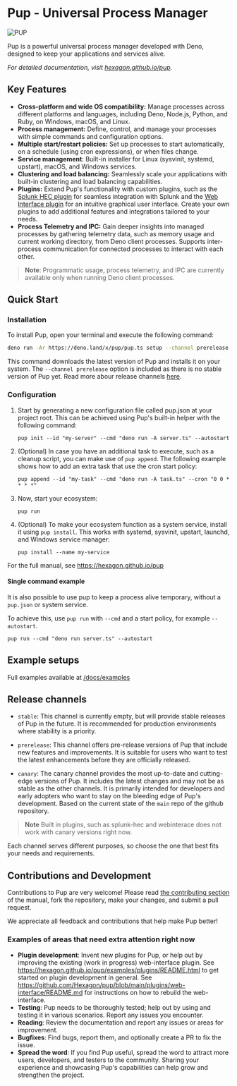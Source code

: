 # Pup - Universal Process Manager

![PUP](https://cdn.jsdelivr.net/gh/hexagon/pup@master/docs/resources/pup_dark.png)

Pup is a powerful universal process manager developed with Deno, designed to keep your applications and services alive.

_For detailed documentation, visit [hexagon.github.io/pup](https://hexagon.github.io/pup)._

## Key Features

- **Cross-platform and wide OS compatibility:** Manage processes across different platforms and languages, including Deno, Node.js, Python, and Ruby, on Windows, macOS, and Linux.
- **Process management:** Define, control, and manage your processes with simple commands and configuration options.
- **Multiple start/restart policies:** Set up processes to start automatically, on a schedule (using cron expressions), or when files change.
- **Service management**: Built-in installer for Linux (sysvinit, systemd, upstart), macOS, and Windows services.
- **Clustering and load balancing:** Seamlessly scale your applications with built-in clustering and load balancing capabilities.
- **Plugins:** Extend Pup's functionality with custom plugins, such as the [Splunk HEC plugin](/docs/examples/splunk/README.md) for seamless integration with Splunk and the
  [Web Interface plugin](/docs/examples/basic-webinterface/README.md) for an intuitive graphical user interface. Create your own plugins to add additional features and integrations tailored to your
  needs.
- **Process Telemetry and IPC:** Gain deeper insights into managed processes by gathering telemetry data, such as memory usage and current working directory, from Deno client processes. Supports
  inter-process communication for connected processes to interact with each other.

> **Note**: Programmatic usage, process telemetry, and IPC are currently available only when running Deno client processes.

## Quick Start

### Installation

To install Pup, open your terminal and execute the following command:

```bash
deno run -Ar https://deno.land/x/pup/pup.ts setup --channel prerelease
```

This command downloads the latest version of Pup and installs it on your system. The `--channel prerelease` option is included as there is no stable version of Pup yet. Read more abour release
channels [here](https://hexagon.github.io/pup/installation.html#release-channels).

### Configuration

1. Start by generating a new configuration file called pup.json at your project root. This can be achieved using Pup's built-in helper with the following command:

   `pup init --id "my-server" --cmd "deno run -A server.ts" --autostart`

2. (Optional) In case you have an additional task to execute, such as a cleanup script, you can make use of `pup append`. The following example shows how to add an extra task that use the cron start
   policy:

   `pup append --id "my-task" --cmd "deno run -A task.ts" --cron "0 0 * * * *"`

3. Now, start your ecosystem:

   `pup run`

4. (Optional) To make your ecosystem function as a system service, install it using `pup install`. This works with systemd, sysvinit, upstart, launchd, and Windows service manager:

   `pup install --name my-service`

For the full manual, see <https://hexagon.github.io/pup>

#### Single command example

It is also possible to use pup to keep a process alive temporary, without a `pup.json` or system service.

To achieve this, use `pup run` with `--cmd` and a start policy, for example `--autostart`.

`pup run --cmd "deno run server.ts" --autostart`

## Example setups

Full examples available at [/docs/examples](/docs/examples)

## Release channels

- `stable`: This channel is currently empty, but will provide stable releases of Pup in the future. It is recommended for production environments where stability is a priority.

- `prerelease`: This channel offers pre-release versions of Pup that include new features and improvements. It is suitable for users who want to test the latest enhancements before they are officially
  released.

- `canary`: The canary channel provides the most up-to-date and cutting-edge versions of Pup. It includes the latest changes and may not be as stable as the other channels. It is primarily intended
  for developers and early adopters who want to stay on the bleeding edge of Pup's development. Based on the current state of the `main` repo of the github repository.

> **Note**
> Built in plugins, such as splunk-hec and webinterace does not work with canary versions right now.

Each channel serves different purposes, so choose the one that best fits your needs and requirements.

## Contributions and Development

Contributions to Pup are very welcome! Please read [the contributing section](https://hexagon.github.io/pup/contributing.html) of the manual, fork the repository, make your changes, and submit a pull
request.

We appreciate all feedback and contributions that help make Pup better!

### Examples of areas that need extra attention right now

- **Plugin development**: Invent new plugins for Pup, or help out by improving the existing (work in progress) web-interface plugin. See <https://hexagon.github.io/pup/examples/plugins/README.html> to
  get started on plugin development in general. See <https://github.com/Hexagon/pup/blob/main/plugins/web-interface/README.md> for instructions on how to rebuild the web-interface.
- **Testing**: Pup needs to be thoroughly tested; help out by using and testing it in various scenarios. Report any issues you encounter.
- **Reading**: Review the documentation and report any issues or areas for improvement.
- **Bugfixes**: Find bugs, report them, and optionally create a PR to fix the issue.
- **Spread the word**: If you find Pup useful, spread the word to attract more users, developers, and testers to the community. Sharing your experience and showcasing Pup's capabilities can help grow
  and strengthen the project.
